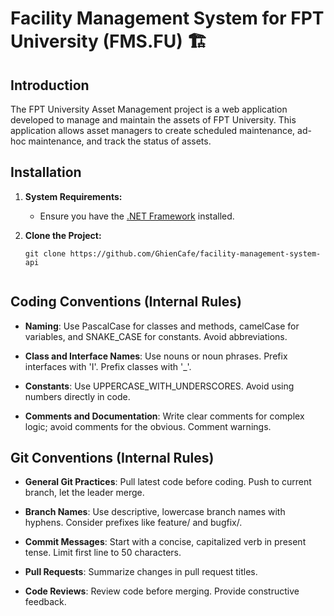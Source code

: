 # Facility Management System for FPT University (FMS.FU) 🏗️
  
## Introduction

The FPT University Asset Management project is a web application developed to manage and maintain the assets of FPT University. This application allows asset managers to create scheduled maintenance, ad-hoc maintenance, and track the status of assets.

## Installation

1. **System Requirements:**
   - Ensure you have the [.NET Framework](https://dotnet.microsoft.com/download) installed.

2. **Clone the Project:**
   ```shell
   git clone https://github.com/GhienCafe/facility-management-system-api


## Coding Conventions (Internal Rules)

- **Naming**: Use PascalCase for classes and methods, camelCase for variables, and SNAKE_CASE for constants. Avoid abbreviations.

- **Class and Interface Names**: Use nouns or noun phrases. Prefix interfaces with 'I'. Prefix classes with '_'.

- **Constants**: Use UPPERCASE_WITH_UNDERSCORES. Avoid using numbers directly in code.

- **Comments and Documentation**: Write clear comments for complex logic; avoid comments for the obvious. Comment warnings.

## Git Conventions (Internal Rules)

- **General Git Practices**: Pull latest code before coding. Push to current branch, let the leader merge.

- **Branch Names**: Use descriptive, lowercase branch names with hyphens. Consider prefixes like feature/ and bugfix/.

- **Commit Messages**: Start with a concise, capitalized verb in present tense. Limit first line to 50 characters.

- **Pull Requests**: Summarize changes in pull request titles.

- **Code Reviews**: Review code before merging. Provide constructive feedback.
